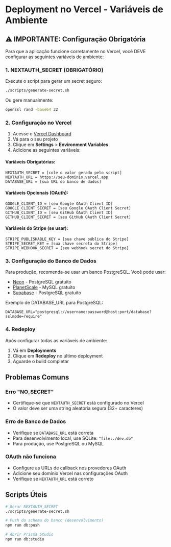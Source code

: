 # Deployment no Vercel - Variáveis de Ambiente

## ⚠️ IMPORTANTE: Configuração Obrigatória

Para que a aplicação funcione corretamente no Vercel, você DEVE configurar as seguintes variáveis de ambiente:

### 1. NEXTAUTH_SECRET (OBRIGATÓRIO)

Execute o script para gerar um secret seguro:

```bash
./scripts/generate-secret.sh
```

Ou gere manualmente:

```bash
openssl rand -base64 32
```

### 2. Configuração no Vercel

1. Acesse o [Vercel Dashboard](https://vercel.com/dashboard)
2. Vá para o seu projeto
3. Clique em **Settings** > **Environment Variables**
4. Adicione as seguintes variáveis:

#### Variáveis Obrigatórias:

```
NEXTAUTH_SECRET = [cole o valor gerado pelo script]
NEXTAUTH_URL = https://seu-dominio.vercel.app
DATABASE_URL = [sua URL do banco de dados]
```

#### Variáveis Opcionais (OAuth):

```
GOOGLE_CLIENT_ID = [seu Google OAuth Client ID]
GOOGLE_CLIENT_SECRET = [seu Google OAuth Client Secret]
GITHUB_CLIENT_ID = [seu GitHub OAuth Client ID]  
GITHUB_CLIENT_SECRET = [seu GitHub OAuth Client Secret]
```

#### Variáveis do Stripe (se usar):

```
STRIPE_PUBLISHABLE_KEY = [sua chave pública do Stripe]
STRIPE_SECRET_KEY = [sua chave secreta do Stripe]
STRIPE_WEBHOOK_SECRET = [seu webhook secret do Stripe]
```

### 3. Configuração do Banco de Dados

Para produção, recomenda-se usar um banco PostgreSQL. Você pode usar:
- [Neon](https://neon.tech/) - PostgreSQL gratuito
- [PlanetScale](https://planetscale.com/) - MySQL gratuito
- [Supabase](https://supabase.com/) - PostgreSQL gratuito

Exemplo de DATABASE_URL para PostgreSQL:
```
DATABASE_URL="postgresql://username:password@host:port/database?sslmode=require"
```

### 4. Redeploy

Após configurar todas as variáveis de ambiente:
1. Vá em **Deployments**
2. Clique em **Redeploy** no último deployment
3. Aguarde o build completar

## Problemas Comuns

### Erro "NO_SECRET"
- Certifique-se que `NEXTAUTH_SECRET` está configurado no Vercel
- O valor deve ser uma string aleatória segura (32+ caracteres)

### Erro de Banco de Dados
- Verifique se `DATABASE_URL` está correta
- Para desenvolvimento local, use SQLite: `"file:./dev.db"`
- Para produção, use PostgreSQL ou MySQL

### OAuth não funciona
- Configure as URLs de callback nos provedores OAuth
- Adicione seu domínio Vercel nas configurações OAuth
- Verifique se `NEXTAUTH_URL` está correto

## Scripts Úteis

```bash
# Gerar NEXTAUTH_SECRET
./scripts/generate-secret.sh

# Push do schema do banco (desenvolvimento)
npm run db:push

# Abrir Prisma Studio
npm run db:studio
```
